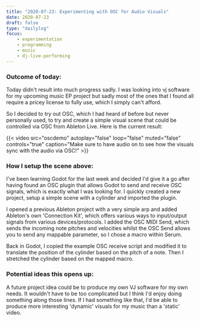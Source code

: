 ```yaml
---
title: "2020-07-23: Experimenting with OSC for Audio Visuals"
date: 2020-07-23
draft: false
type: "dailylog"
focus:
    - experimentation
    - programming
    - music
    - dj-live-performing
---
```


### Outcome of today: 

Today didn't result into much progress sadly. I was looking into vj software for my upcoming music EP project but sadly most of the ones that I found all require a pricey license to fully use, which I simply can't afford. 

So I decided to try out OSC, which I had heard of before but never personally used, to try and create a simple visual scene that could be controlled via OSC from Ableton Live. Here is the current result:

{{< video src="oscdemo" autoplay="false" loop="false" muted="false" controls="true" caption="Make sure to have audio on to see how the visuals sync with the audio via OSC!" >}}

### How I setup the scene above:

I've been learning Godot for the last week and decided I'd give it a go after having found an OSC plugin that allows Godot to send and receive OSC signals, which is exactly what I was looking for. I quickly created a new project, setup a simple scene with a cylinder and imported the plugin. 

I opened a previous Ableton project with a very simple arp and added Ableton's own 'Connection Kit', which offers various ways to input/output signals from various devices/protocols. I added the OSC MIDI Send, which sends the incoming note pitches and velocities whilst the OSC Send allows you to send any mappable parameter, so I chose a macro within Serum.

Back in Godot, I copied the example OSC receive script and modified it to translate the position of the cylinder based on the pitch of a note. Then I stretched the cylinder based on the mapped macro.

### Potential ideas this opens up:

A future project idea could be to produce my own VJ software for my own needs. It wouldn't have to be too complicated but I think I'd enjoy doing something along those lines. If I had something like that, I'd be able to produce more interesting 'dynamic' visuals for my music than a 'static' video.